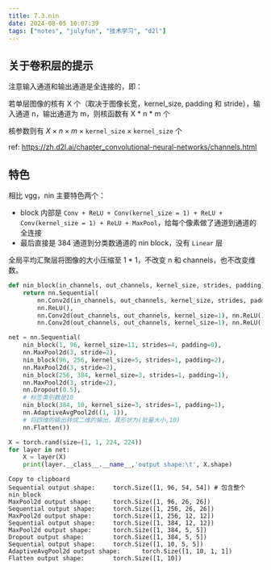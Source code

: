 ```yaml
---
title: 7.3.nin
date: 2024-08-05 10:07:39
tags: ["notes", "julyfun", "技术学习", "d2l"]
---
```

## 关于卷积层的提示

注意输入通道和输出通道是全连接的，即：

若单层图像的核有 X 个（取决于图像长宽，kernel_size, padding 和 stride），输入通道 n，输出通道为 m，则核函数有 X \* n \* m 个

核参数则有 $X \times n \times m \times \texttt{kernel_size} \times \texttt{kernel_size}$ 个

ref: https://zh.d2l.ai/chapter_convolutional-neural-networks/channels.html

## 特色

相比 vgg，nin 主要特色两个：

- block 内部是 `Conv + ReLU + Conv(kernel_size = 1) + ReLU + Conv(kernel_size = 1) + ReLU + MaxPool`，给每个像素做了通道到通道的全连接
- 最后直接是 384 通道到分类数通道的 nin block，没有 `Linear` 层

全局平均汇聚层将图像的大小压缩至 1 * 1，不改变 n 和 channels，也不改变维数。

```python
def nin_block(in_channels, out_channels, kernel_size, strides, padding):
    return nn.Sequential(
        nn.Conv2d(in_channels, out_channels, kernel_size, strides, padding),
        nn.ReLU(),
        nn.Conv2d(out_channels, out_channels, kernel_size=1), nn.ReLU(),
        nn.Conv2d(out_channels, out_channels, kernel_size=1), nn.ReLU())

net = nn.Sequential(
    nin_block(1, 96, kernel_size=11, strides=4, padding=0),
    nn.MaxPool2d(3, stride=2),
    nin_block(96, 256, kernel_size=5, strides=1, padding=2),
    nn.MaxPool2d(3, stride=2),
    nin_block(256, 384, kernel_size=3, strides=1, padding=1),
    nn.MaxPool2d(3, stride=2),
    nn.Dropout(0.5),
    # 标签类别数是10
    nin_block(384, 10, kernel_size=3, strides=1, padding=1),
    nn.AdaptiveAvgPool2d((1, 1)),
    # 将四维的输出转成二维的输出，其形状为(批量大小,10)
    nn.Flatten())
```

```python
X = torch.rand(size=(1, 1, 224, 224))
for layer in net:
    X = layer(X)
    print(layer.__class__.__name__,'output shape:\t', X.shape)
```

```
Copy to clipboard
Sequential output shape:     torch.Size([1, 96, 54, 54]) # 包含整个 nin_block
MaxPool2d output shape:      torch.Size([1, 96, 26, 26])
Sequential output shape:     torch.Size([1, 256, 26, 26])
MaxPool2d output shape:      torch.Size([1, 256, 12, 12])
Sequential output shape:     torch.Size([1, 384, 12, 12])
MaxPool2d output shape:      torch.Size([1, 384, 5, 5])
Dropout output shape:        torch.Size([1, 384, 5, 5])
Sequential output shape:     torch.Size([1, 10, 5, 5])
AdaptiveAvgPool2d output shape:      torch.Size([1, 10, 1, 1])
Flatten output shape:        torch.Size([1, 10])
```
